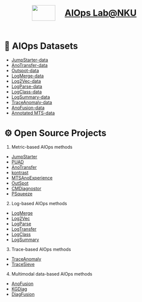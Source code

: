 <center>
    <h1 style="display: flex; flex-direction: row; justify-content: center;">
        <img src="https://nkcs.iops.ai/wp-content/uploads/2022/03/cropped-cropped-AIOps@NKU-02-e1647311061177.png" width="75px" height="50px" style="margin: 25px 10px;">
        <a href="https://nkcs.iops.ai/" style="line-height: 100px; margin-left: 20px">AIOps Lab@NKU</a>
    </h1>
</center>

# :wrench: AIOps Datasets

- [JumpStarter-data](https://github.com/AIOps-Lab-NKU/JumpStarter/tree/main/dataset)
- [AnoTransfer-data](https://github.com/AIOps-Lab-NKU/AnoTransfer-data)
- [Outspot-data](https://github.com/AIOps-Lab-NKU/Outspot-data)
- [LogMerge-data](https://github.com/AIOps-Lab-NKU/LogMerge/tree/master/data)
- [Log2Vec-data](https://github.com/AIOps-Lab-NKU/Log2Vec/tree/master/data)
- [LogParse-data](https://github.com/AIOps-Lab-NKU/LogParse/tree/master/data)
- [LogClass-data](https://github.com/AIOps-Lab-NKU/LogClass/tree/master/data/open_source_logs)
- [LogSummary-data](https://github.com/AIOps-Lab-NKU/LogSummary/tree/master/data)
- [TraceAnomaly-data](https://github.com/AIOps-Lab-NKU/TraceAnomaly/tree/master/train_ticket)
- [AnoFusion-data](https://github.com/AIOps-Lab-NKU/AnoFusion/tree/main/data)
- [Annotated MTS-data](https://github.com/ldwen/MTS_Data)

# :gear: Open Source Projects

1. Metric-based AIOps methods 

- [JumpStarter](https://github.com/AIOps-Lab-NKU/JumpStarter)
- [PUAD](https://github.com/AIOps-Lab-NKU/PUAD)
- [AnoTransfer](https://github.com/AIOps-Lab-NKU/AnoTransfer)
- [kontrast](https://github.com/AIOps-Lab-NKU/kontrast)
- [MTSAnoExperience](https://github.com/AIOps-Lab-NKU/MTSAnoExperience)
- [OutSpot](https://github.com/AIOps-Lab-NKU/OutSpot)
- [CMDiagnostor](https://github.com/AIOps-Lab-NKU/CMDiagnostor)
- [PSqueeze](https://github.com/AIOps-Lab-NKU/PSqueeze)

2. Log-based AIOps methods

- [LogMerge](https://github.com/AIOps-Lab-NKU/LogMerge)
- [Log2Vec](https://github.com/AIOps-Lab-NKU/Log2Vec)
- [LogParse](https://github.com/AIOps-Lab-NKU/LogParse)
- [LogTransfer](https://github.com/AIOps-Lab-NKU/LogTransfer)
- [LogClass](https://github.com/AIOps-Lab-NKU/LogClass)
- [LogSummary](https://github.com/AIOps-Lab-NKU/LogSummary)

3. Trace-based AIOps methods 

- [TraceAnomaly](https://github.com/AIOps-Lab-NKU/TraceAnomaly)
- [TraceSieve]()

4. Multimodal data-based AIOps methods 

- [AnoFusion](https://github.com/AIOps-Lab-NKU/AnoFusion)
- [KGDiag](https://github.com/AIOps-Lab-NKU/KGDiag)
- [DiagFusion](https://github.com/AIOps-Lab-NKU/DiagFusion)
